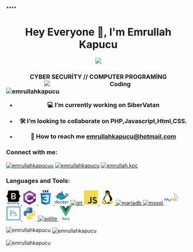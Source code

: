 ****<h1 align="center">Hey Everyone 🐧, I'm Emrullah Kapucu</h1>
<div align="center"> <img src="https://media.licdn.com/dms/image/D4D16AQHHJu1nKgd9Zg/profile-displaybackgroundimage-shrink_350_1400/0/1692105979134?e=1701907200&v=beta&t=TqgIABkXbAk_dznb9sFwZSg-Cd0Bmtea9riijqoad0U"> </div>
<h3 align="center">CYBER SECURİTY // COMPUTER PROGRAMİNG
<img align="right" alt="Coding" width="400" src="https://media.tenor.com/gHYyb5KCG_gAAAAd/mfpurrs-matrix.gif">
  
  <p align="left"> <img src="https://komarev.com/ghpvc/?username=emrullahkapucu&label=Profile%20views&color=77767b&style=flat" alt="emrullahkapucu" /> </p>

- 💻 I’m currently working on **SiberVatan**

- 🛠 I’m looking to collaborate on **PHP,Javascript,Html,CSS.**

- 📨 How to reach me **emrullahkapucu@hotmail.com**

<h3 align="left">Connect with me:</h3>
<p align="left">
<a href="https://twitter.com/emrullahkapucuu" target="blank"><img align="center" src="https://raw.githubusercontent.com/rahuldkjain/github-profile-readme-generator/master/src/images/icons/Social/twitter.svg" alt="emrullahkapucuu" height="30" width="40" /></a>
<a href="https://linkedin.com/in/emrullahkapucu" target="blank"><img align="center" src="https://raw.githubusercontent.com/rahuldkjain/github-profile-readme-generator/master/src/images/icons/Social/linked-in-alt.svg" alt="emrullahkapucu" height="30" width="40" /></a>
<a href="https://instagram.com/emrullah.kpc" target="blank"><img align="center" src="https://raw.githubusercontent.com/rahuldkjain/github-profile-readme-generator/master/src/images/icons/Social/instagram.svg" alt="emrullah.kpc" height="30" width="40" /></a>
</p>

<h3 align="left">Languages and Tools:</h3>
<p align="left"> <a href="https://getbootstrap.com" target="_blank" rel="noreferrer"> <img src="https://raw.githubusercontent.com/devicons/devicon/master/icons/bootstrap/bootstrap-plain-wordmark.svg" alt="bootstrap" width="40" height="40"/> </a> <a href="https://www.w3schools.com/cs/" target="_blank" rel="noreferrer"> <img src="https://raw.githubusercontent.com/devicons/devicon/master/icons/csharp/csharp-original.svg" alt="csharp" width="40" height="40"/> </a> <a href="https://www.w3schools.com/css/" target="_blank" rel="noreferrer"> <img src="https://raw.githubusercontent.com/devicons/devicon/master/icons/css3/css3-original-wordmark.svg" alt="css3" width="40" height="40"/> </a> <a href="https://www.docker.com/" target="_blank" rel="noreferrer"> <img src="https://raw.githubusercontent.com/devicons/devicon/master/icons/docker/docker-original-wordmark.svg" alt="docker" width="40" height="40"/> </a> <a href="https://git-scm.com/" target="_blank" rel="noreferrer"> <img src="https://www.vectorlogo.zone/logos/git-scm/git-scm-icon.svg" alt="git" width="40" height="40"/> </a> <a href="https://developer.mozilla.org/en-US/docs/Web/JavaScript" target="_blank" rel="noreferrer"> <img src="https://raw.githubusercontent.com/devicons/devicon/master/icons/javascript/javascript-original.svg" alt="javascript" width="40" height="40"/> </a> <a href="https://www.linux.org/" target="_blank" rel="noreferrer"> <img src="https://raw.githubusercontent.com/devicons/devicon/master/icons/linux/linux-original.svg" alt="linux" width="40" height="40"/> </a> <a href="https://mariadb.org/" target="_blank" rel="noreferrer"> <img src="https://www.vectorlogo.zone/logos/mariadb/mariadb-icon.svg" alt="mariadb" width="40" height="40"/> </a> <a href="https://www.microsoft.com/en-us/sql-server" target="_blank" rel="noreferrer"> <img src="https://www.svgrepo.com/show/303229/microsoft-sql-server-logo.svg" alt="mssql" width="40" height="40"/> </a> <a href="https://www.mysql.com/" target="_blank" rel="noreferrer"> <img src="https://raw.githubusercontent.com/devicons/devicon/master/icons/mysql/mysql-original-wordmark.svg" alt="mysql" width="40" height="40"/> </a> <a href="https://www.photoshop.com/en" target="_blank" rel="noreferrer"> <img src="https://raw.githubusercontent.com/devicons/devicon/master/icons/photoshop/photoshop-line.svg" alt="photoshop" width="40" height="40"/> </a> <a href="https://www.python.org" target="_blank" rel="noreferrer"> <img src="https://raw.githubusercontent.com/devicons/devicon/master/icons/python/python-original.svg" alt="python" width="40" height="40"/> </a> <a href="https://www.sqlite.org/" target="_blank" rel="noreferrer"> <img src="https://www.vectorlogo.zone/logos/sqlite/sqlite-icon.svg" alt="sqlite" width="40" height="40"/> </a> <a href="https://vuejs.org/" target="_blank" rel="noreferrer"> <img src="https://raw.githubusercontent.com/devicons/devicon/master/icons/vuejs/vuejs-original-wordmark.svg" alt="vuejs" width="40" height="40"/> </a> </p>

<p><img align="left" src="https://github-readme-stats.vercel.app/api/top-langs?username=emrullahkapucu&show_icons=true&locale=en&layout=compact" alt="emrullahkapucu" /></p>

<p>&nbsp;<img align="center" src="https://github-readme-stats.vercel.app/api?username=emrullahkapucu&show_icons=true&locale=en" alt="emrullahkapucu" /></p>

<p><img align="center" src="https://github-readme-streak-stats.herokuapp.com/?user=emrullahkapucu&" alt="emrullahkapucu" /></p>
